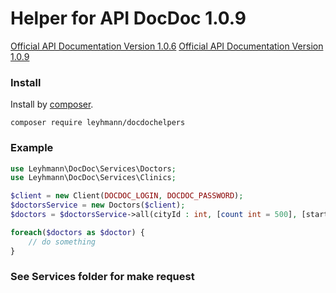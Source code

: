 # Helper for API DocDoc 1.0.9 

[Official API Documentation Version 1.0.6](https://pk.docdoc.ru/docs/partner-api.pdf)
[Official API Documentation Version 1.0.9](https://dd109.docs.apiary.io/#reference/0/4//doctor/list)

### Install

Install by [composer](http://getcomposer.org/download/).

```
composer require leyhmann/docdochelpers
```

### Example

```php
use Leyhmann\DocDoc\Services\Doctors;
use Leyhmann\DocDoc\Services\Clinics;

$client = new Client(DOCDOC_LOGIN, DOCDOC_PASSWORD);
$doctorsService = new Doctors($client);
$doctors = $doctorsService->all(cityId : int, [count int = 500], [start : int = 1]);

foreach($doctors as $doctor) {
    // do something
}
```

### See Services folder for make request
